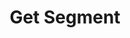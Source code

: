 ---
title: Get Segment
type: endpoint
category: 639ba2628407100061f5faac
slug: get-segment
parentDoc: 639ba2658407100061f5fabc
hidden: false
order: 1
---